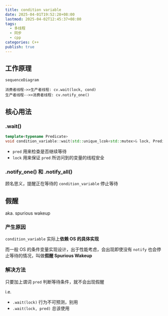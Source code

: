 ```yaml
---
title: condition variable
date: 2025-04-01T19:52:28+08:00
lastmod: 2025-04-02T12:45:37+08:00
tags:
  - 多线程
  - 同步
  - cpp
categories: C++
publish: true
---
```


## 工作原理

```mermaid
sequenceDiagram

消费者线程->>生产者线程: cv.wait(lock, cond)
生产者线程-->>消费者线程: cv.notify_one()
```

## 核心用法

### .wait()

```cpp
template<typename Predicate>
void condition_variable::wait(std::unique_lcok<std::mutex>& lock, Predicate pred);
```

- `pred` 用来检查是否继续等待
- `lock` 用来保证 `pred` 所访问到的变量的线程安全

### .notify_one() 和 .notify_all()

顾名思义，提醒正在等待的 `condition_variable` 停止等待

## 假醒

aka. spurious wakeup

### 产生原因

`condition_variable` 实际上**依赖 OS 的具体实现**

而一般 OS 的条件变量实现设计，出于性能考虑，会出现即使没有 `notify` 也会停止等待的情况，叫做**假醒 Spurious Wakeup**

### 解决方法

只要加上谓词 `pred` 判断等待条件，就不会出现假醒

i.e. 
- `.wait(lock)` 行为不可预测，别用
- `.wait(lock, pred)` 总该使用
